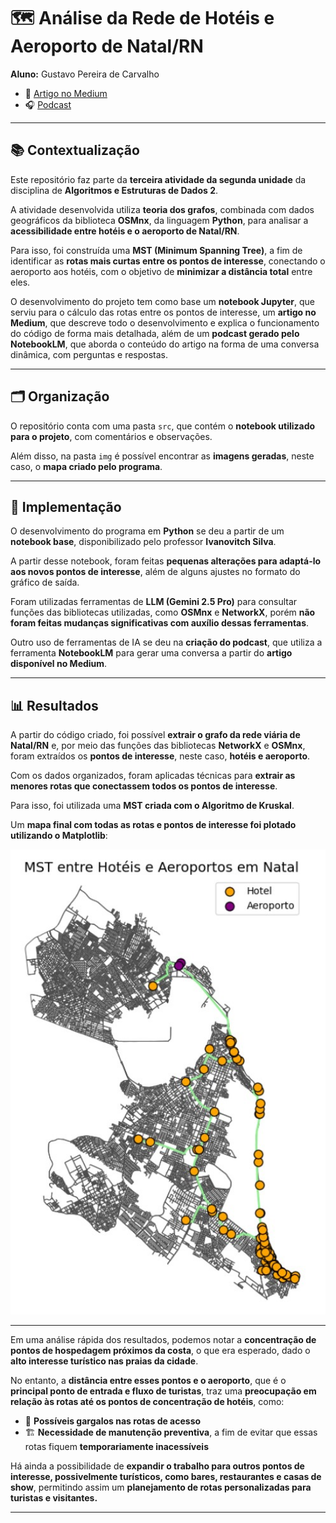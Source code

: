# 🗺️ Análise da Rede de Hotéis e Aeroporto de Natal/RN

**Aluno:** Gustavo Pereira de Carvalho

- 📄 [Artigo no Medium](https://medium.com/@hframe032/análise-da-rede-de-hotéis-e-aeroportos-em-natal-rn-666f47dcc86a)  
- 🎧 [Podcast](https://notebooklm.google.com/notebook/bdf9420b-b352-4728-8d79-07daa042ac46/audio)  

---

## 📚 Contextualização

Este repositório faz parte da **terceira atividade da segunda unidade** da disciplina de **Algoritmos e Estruturas de Dados 2**.  

A atividade desenvolvida utiliza **teoria dos grafos**, combinada com dados geográficos da biblioteca **OSMnx**, da linguagem **Python**, para analisar a **acessibilidade entre hotéis e o aeroporto de Natal/RN**.  

Para isso, foi construída uma **MST (Minimum Spanning Tree)**, a fim de identificar as **rotas mais curtas entre os pontos de interesse**, conectando o aeroporto aos hotéis, com o objetivo de **minimizar a distância total** entre eles.  

O desenvolvimento do projeto tem como base um **notebook Jupyter**, que serviu para o cálculo das rotas entre os pontos de interesse, um **artigo no Medium**, que descreve todo o desenvolvimento e explica o funcionamento do código de forma mais detalhada, além de um **podcast gerado pelo NotebookLM**, que aborda o conteúdo do artigo na forma de uma conversa dinâmica, com perguntas e respostas.

---

## 🗂️ Organização

O repositório conta com uma pasta `src`, que contém o **notebook utilizado para o projeto**, com comentários e observações.  

Além disso, na pasta `img` é possível encontrar as **imagens geradas**, neste caso, o **mapa criado pelo programa**.

---

## 🧠 Implementação

O desenvolvimento do programa em **Python** se deu a partir de um **notebook base**, disponibilizado pelo professor **Ivanovitch Silva**.  

A partir desse notebook, foram feitas **pequenas alterações para adaptá-lo aos novos pontos de interesse**, além de alguns ajustes no formato do gráfico de saída.  

Foram utilizadas ferramentas de **LLM (Gemini 2.5 Pro)** para consultar funções das bibliotecas utilizadas, como **OSMnx** e **NetworkX**, porém **não foram feitas mudanças significativas com auxílio dessas ferramentas**.  

Outro uso de ferramentas de IA se deu na **criação do podcast**, que utiliza a ferramenta **NotebookLM** para gerar uma conversa a partir do **artigo disponível no Medium**.

---

## 📊 Resultados

A partir do código criado, foi possível **extrair o grafo da rede viária de Natal/RN** e, por meio das funções das bibliotecas **NetworkX** e **OSMnx**, foram extraídos os **pontos de interesse**, neste caso, **hotéis e aeroporto**.  

Com os dados organizados, foram aplicadas técnicas para **extrair as menores rotas que conectassem todos os pontos de interesse**.  

Para isso, foi utilizada uma **MST criada com o Algoritmo de Kruskal**.  

Um **mapa final com todas as rotas e pontos de interesse foi plotado utilizando o Matplotlib**:

<div align="center">
  <img src="img/MapaKruskal.jpg" alt="Mapa da MST entre hotéis e aeroporto de Natal/RN" width="600"/>
</div>

---

Em uma análise rápida dos resultados, podemos notar a **concentração de pontos de hospedagem próximos da costa**, o que era esperado, dado o **alto interesse turístico nas praias da cidade**.  

No entanto, a **distância entre esses pontos e o aeroporto**, que é o **principal ponto de entrada e fluxo de turistas**, traz uma **preocupação em relação às rotas até os pontos de concentração de hotéis**, como:  
- 🚧 **Possíveis gargalos nas rotas de acesso**  
- 🏗️ **Necessidade de manutenção preventiva**, a fim de evitar que essas rotas fiquem **temporariamente inacessíveis**

Há ainda a possibilidade de **expandir o trabalho para outros pontos de interesse, possivelmente turísticos, como bares, restaurantes e casas de show**, permitindo assim um **planejamento de rotas personalizadas para turistas e visitantes.**

---

